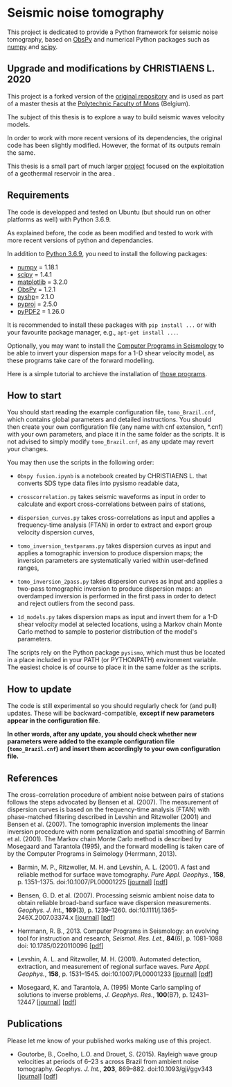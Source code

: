Seismic noise tomography
========================
This project is dedicated to provide a Python framework for seismic noise tomography, 
based on [ObsPy](https://github.com/obspy/obspy/wiki) and numerical Python packages 
such as [numpy](http://www.numpy.org/) and [scipy](http://www.scipy.org/).



Upgrade and modifications by CHRISTIAENS L. 2020
------------

This project is a forked version of the [original repository](https://github.com/bgoutorbe/seismic-noise-tomography)  and is used as part of a master thesis at the [Polytechnic Faculty of Mons](https://web.umons.ac.be/fpms/fr/) (Belgium).

The subject of this thesis is to explore a way to build seismic waves velocity models.

In order to work with more recent versions of its dependencies, the original code has been slightly modified. However, the format of its outputs remain the same.

This thesis is a small part of much larger [project](https://geothermiemons.be/) focused on the exploitation of a geothermal reservoir in the area .





Requirements
------------
The code is developped and tested on Ubuntu (but should run on other platforms as well)
with Python 3.6.9.

As explained before, the code as been modified and tested to work with more recent versions of python and dependancies.

In addition to [Python 3.6.9](https://www.python.org/downloads/release/python-369/), you need
to install the following packages:

- [numpy](http://www.numpy.org/) = 1.18.1
- [scipy](http://www.scipy.org/) = 1.4.1
- [matplotlib](http://matplotlib.org/) = 3.2.0
- [ObsPy](https://github.com/obspy/obspy/wiki) = 1.2.1
- [pyshp](https://github.com/GeospatialPython/pyshp)= 2.1.O
- [pyproj](https://code.google.com/p/pyproj/) = 2.5.0
- [pyPDF2](https://pypi.org/project/PyPDF2/) = 1.26.0

It is recommended to install these packages with `pip install ...` or with your
favourite package manager, e.g., `apt-get install ...`.

Optionally, you may want to install the 
[Computer Programs in Seismology](http://www.eas.slu.edu/eqc/eqccps.html)
to be able to invert your dispersion maps for a 1-D shear velocity model,
as these programs take care of the forward modelling.

Here is a simple tutorial to archieve the installation of [those programs](https://intra.sismo.ipgp.fr/eqcsoftware).

How to start
------------
You should start reading the example configuration file, `tomo_Brazil.cnf`, which
contains global parameters and detailed instructions. You should then create 
your own configuration file (any name with cnf extension, \*.cnf) with your
own parameters, and place it in the same folder as the scripts. It is not advised
to simply modify `tomo_Brazil.cnf`, as any update may revert your changes.

You may then use the scripts in the following order:

- `Obspy fusion.ipynb` is a notebook created by CHRISTIAENS L. that converts SDS type data files into pysismo readable data,

- `crosscorrelation.py` takes seismic waveforms as input in order to calculate 
and export cross-correlations between pairs of stations,

- `dispersion_curves.py` takes cross-correlations as input and applies
a frequency-time analysis (FTAN) in order to extract and export group velocity
dispersion curves,

- `tomo_inversion_testparams.py` takes dispersion curves as input and applies
 a tomographic inversion to produce dispersion maps; the inversion parameters
 are systematically varied within user-defined ranges,

- `tomo_inversion_2pass.py` takes dispersion curves as input and applies
 a two-pass tomographic inversion to produce dispersion maps: an overdamped
 inversion is performed in the first pass in order to detect and reject outliers
 from the second pass.
 
- `1d_models.py` takes dispersion maps as input and invert them for a 1-D
  shear velocity model at selected locations, using a Markov chain Monte Carlo
  method to sample to posterior distribution of the model's parameters.
 
The scripts rely on the Python package `pysismo`, which must thus be located
in a place included in your PATH (or PYTHONPATH) environment variable. The easiest
choice is of course to place it in the same folder as the scripts.

How to update
-------------
The code is still experimental so you should regularly check for (and pull) 
updates. These will be backward-compatible, **except if new parameters appear 
in the configuration file**.

**In other words, after any update, you should check whether new parameters were added
to the example configuration file (`tomo_Brazil.cnf`) and insert them accordingly
to your own configuration file.**

References
----------
The cross-correlation procedure of ambient noise between pairs of stations follows
the steps advocated by Bensen et al. (2007). 
The measurement of dispersion curves is based on the frequency-time
analysis (FTAN) with phase-matched filtering described in Levshin and Ritzwoller (2001) 
and Bensen et al. (2007).
The tomographic inversion implements the linear inversion procedure 
with norm penalization and spatial smoothing of Barmin et al. (2001).
The Markov chain Monte Carlo method is described by Mosegaard and Tarantola (1995), 
and the forward modelling is taken care of by the Computer Programs in Seimology 
(Herrmann, 2013).

- Barmin, M. P., Ritzwoller, M. H. and Levshin, A. L. (2001). 
A fast and reliable method for surface wave tomography. 
*Pure Appl. Geophys.*, **158**, p. 1351–1375. doi:10.1007/PL00001225
\[[journal](http://link.springer.com/article/10.1007%2FPL00001225)\]
\[[pdf](http://jspc-www.colorado.edu/pubs/2001/1.pdf)\]

- Bensen, G. D. et al. (2007). Processing seismic ambient noise data to obtain 
reliable broad-band surface wave dispersion measurements. 
*Geophys. J. Int.*, **169**(3), p. 1239–1260. doi:10.1111/j.1365-246X.2007.03374.x
\[[journal](http://onlinelibrary.wiley.com/doi/10.1111/j.1365-246X.2007.03374.x/abstract)\]
\[[pdf](http://ciei.colorado.edu/pubs/2007/2.pdf)\]

- Herrmann, R. B., 2013. Computer Programs in Seismology: an evolving tool for 
instruction and research, *Seismol. Res. Let.*, **84**(6), p. 1081-1088
doi: 10.1785/0220110096
\[[pdf](http://srl.geoscienceworld.org/content/84/6/1081.full.pdf+html)\]
- Levshin, A. L. and Ritzwoller, M. H. (2001). Automated detection, extraction, 
and measurement of regional surface waves. *Pure Appl. Geophys.*, **158**, 
p. 1531–1545. doi:10.1007/PL00001233
\[[journal](http://link.springer.com/chapter/10.1007%2F978-3-0348-8264-4_11)\]
\[[pdf](http://ciei.colorado.edu/pubs/pageoph_01/Levshin_Ritzwoller_pag2001.pdf)\]

- Mosegaard, K. and Tarantola, A. (1995) Monte Carlo sampling of solutions to inverse
problems, *J. Geophys. Res.*, **100**(B7), p. 12431–12447
\[[journal](http://onlinelibrary.wiley.com/doi/10.1029/94JB03097/abstract)\]
\[[pdf](http://www.ipgp.fr/~tarantola/Files/Professional/Papers_PDF/MonteCarlo_latex.pdf)\]

Publications
------------
Please let me know of your published works making use of this project.

- Goutorbe, B., Coelho, L.O. and Drouet, S. (2015). 
Rayleigh wave group velocities at periods of 6–23 s across Brazil from ambient noise 
tomography. *Geophys. J. Int.*, **203**, 869–882. doi:10.1093/gji/ggv343
\[[journal](http://gji.oxfordjournals.org/content/203/2/869.abstract)\]
\[[pdf](https://www.researchgate.net/publication/281937971_Rayleigh_wave_group_velocities_at_periods_of_623_s_across_Brazil_from_ambient_noise_tomography)\]